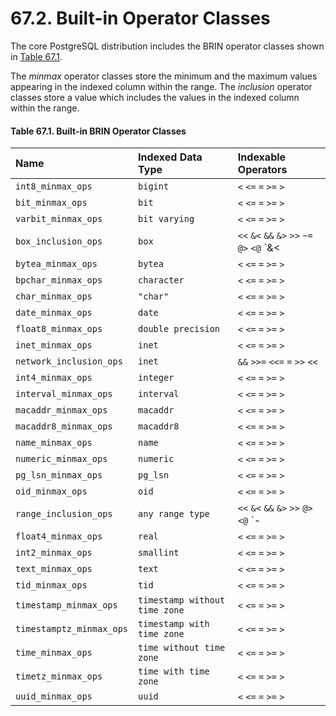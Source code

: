 # 67.2. Built-in Operator Classes

The core PostgreSQL distribution includes the BRIN operator classes shown in [Table 67.1](https://www.postgresql.org/docs/12/brin-builtin-opclasses.html#BRIN-BUILTIN-OPCLASSES-TABLE).

The _minmax_ operator classes store the minimum and the maximum values appearing in the indexed column within the range. The _inclusion_ operator classes store a value which includes the values in the indexed column within the range.

#### **Table 67.1. Built-in BRIN Operator Classes**

| Name | Indexed Data Type | Indexable Operators |
| :--- | :--- | :--- |
| `int8_minmax_ops` | `bigint` | `<` `<=` `=` `>=` `>` |
| `bit_minmax_ops` | `bit` | `<` `<=` `=` `>=` `>` |
| `varbit_minmax_ops` | `bit varying` | `<` `<=` `=` `>=` `>` |
| `box_inclusion_ops` | `box` | `<<` `&<` `&&` `&>` `>>` `~=` `@>` `<@` `&<|` `<<|` `|>>` `|&>` |
| `bytea_minmax_ops` | `bytea` | `<` `<=` `=` `>=` `>` |
| `bpchar_minmax_ops` | `character` | `<` `<=` `=` `>=` `>` |
| `char_minmax_ops` | `"char"` | `<` `<=` `=` `>=` `>` |
| `date_minmax_ops` | `date` | `<` `<=` `=` `>=` `>` |
| `float8_minmax_ops` | `double precision` | `<` `<=` `=` `>=` `>` |
| `inet_minmax_ops` | `inet` | `<` `<=` `=` `>=` `>` |
| `network_inclusion_ops` | `inet` | `&&` `>>=` `<<=` `=` `>>` `<<` |
| `int4_minmax_ops` | `integer` | `<` `<=` `=` `>=` `>` |
| `interval_minmax_ops` | `interval` | `<` `<=` `=` `>=` `>` |
| `macaddr_minmax_ops` | `macaddr` | `<` `<=` `=` `>=` `>` |
| `macaddr8_minmax_ops` | `macaddr8` | `<` `<=` `=` `>=` `>` |
| `name_minmax_ops` | `name` | `<` `<=` `=` `>=` `>` |
| `numeric_minmax_ops` | `numeric` | `<` `<=` `=` `>=` `>` |
| `pg_lsn_minmax_ops` | `pg_lsn` | `<` `<=` `=` `>=` `>` |
| `oid_minmax_ops` | `oid` | `<` `<=` `=` `>=` `>` |
| `range_inclusion_ops` | `any range type` | `<<` `&<` `&&` `&>` `>>` `@>` `<@` `-|-` `=` `<` `<=` `=` `>` `>=` |
| `float4_minmax_ops` | `real` | `<` `<=` `=` `>=` `>` |
| `int2_minmax_ops` | `smallint` | `<` `<=` `=` `>=` `>` |
| `text_minmax_ops` | `text` | `<` `<=` `=` `>=` `>` |
| `tid_minmax_ops` | `tid` | `<` `<=` `=` `>=` `>` |
| `timestamp_minmax_ops` | `timestamp without time zone` | `<` `<=` `=` `>=` `>` |
| `timestamptz_minmax_ops` | `timestamp with time zone` | `<` `<=` `=` `>=` `>` |
| `time_minmax_ops` | `time without time zone` | `<` `<=` `=` `>=` `>` |
| `timetz_minmax_ops` | `time with time zone` | `<` `<=` `=` `>=` `>` |
| `uuid_minmax_ops` | `uuid` | `<` `<=` `=` `>=` `>` |

